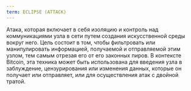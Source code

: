 ```yaml
---
term: ECLIPSE (ATTACK)
---
```


Атака, которая включает в себя изоляцию и контроль над коммуникациями узла в сети путем создания искусственной среды вокруг него. Цель состоит в том, чтобы фильтровать или манипулировать информацией, получаемой и отправляемой этим узлом, тем самым отрезая его от его законных пиров. В контексте Bitcoin, эта техника может быть использована для введения узла в заблуждение, цензурирования или изменения данных, которые он получает или отправляет, или для осуществления атак с двойной тратой.